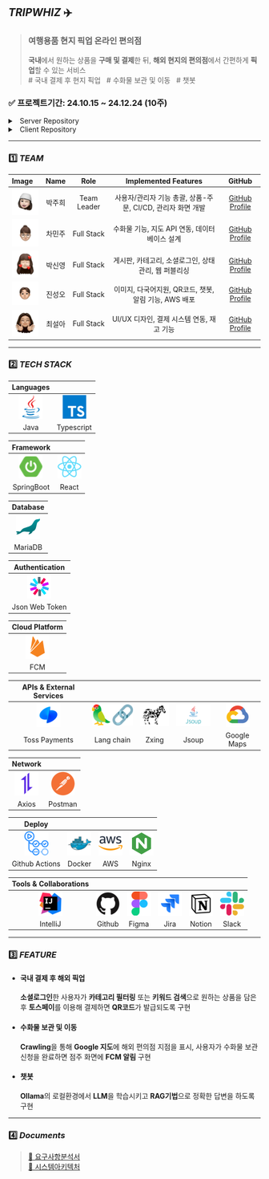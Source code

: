 ## *TRIPWHIZ* ✈️
> ### 여행용품 현지 픽업 온라인 편의점  
> **국내**에서 원하는 상품을 **구매 및 결제**한 뒤, **해외 현지의 편의점**에서 간편하게 **픽업**할 수 있는 서비스  
> \# 국내 결제 후 현지 픽업 &nbsp; \# 수화물 보관 및 이동 &nbsp; \# 챗봇

### ✅ 프로젝트기간: 24.10.15 ~ 24.12.24 (10주)

<details> 
    <summary>&nbsp;&nbsp;Server Repository</summary>  

🔗 [Admin](https://github.com/Tripwhiz/TripwhizAdminServer)
&nbsp;&nbsp;🔗 [User](https://github.com/Tripwhiz/TripwhizServer)

</details>

<details>
    <summary>&nbsp;&nbsp;Client Repository</summary>  

🔗 [Admin](https://github.com/Tripwhiz/TripwhizAdminClient)
&nbsp;&nbsp;🔗 [User](https://github.com/Tripwhiz/TripwhizClient)

</details>

---

### 1️⃣ *TEAM*
| Image                             |  Name   |     Role     |          Implemented Features           |                      GitHub                       |
|:----------------------------------|:-------:|:------------:|:---------------------------------------:|:-------------------------------------------------:|
| ![Juhui](images/juhui.png)     |   박주희   | Team Leader  | 사용자/관리자 기능 총괄, 상품-주문, CI/CD, 관리자 화면 개발  |   [GitHub Profile](https://github.com/eggzuxi)    |
| ![Minju](images/minju.png)     |   차민주   |  Full Stack  |      수화물 기능, 지도 API 연동, 데이터베이스 설계       | [GitHub Profile](https://github.com/backgoon0903) |
| ![Sinyong](images/sinyong.png) |   박신영   |  Full Stack  |     게시판, 카테고리, 소셜로그인, 상태관리, 웹 퍼블리싱      |   [GitHub Profile](https://github.com/ssinyong)   |
| ![Sungoh](images/sungoh.png)   |   진성오   |  Full Stack  |   이미지, 다국어지원, QR코드, 챗봇, 알림 기능, AWS 배포   | [GitHub Profile](https://github.com/jin-sung-oh)  |
| ![Seola](images/seola.png)     |   최설아   |  Full Stack  |       UI/UX 디자인, 결제 시스템 연동, 재고 기능       |  [GitHub Profile](https://github.com/Seola-CHOE)  |

---

### 2️⃣ *TECH STACK*

|       **Languages**       ||
|:---------------------------:|:---------------------------------------:|
| ![Java](images/Java.png) | ![Typescript](images/TypeScript.png) |
|            Java             |               Typescript                |

|             **Framework**             |                               |
|:---------------------------------------:|:-----------------------------:|
| ![SpringBoot](images/SpringBoot.png) | ![React](images/React.png) |
|               SpringBoot                |             React             |

|          **Database**           |
|:---------------------------------:|
| ![MariaDB](images/MariaDB.png) |
|              MariaDB              |

|   **Authentication**    |
|:-------------------------:|
| ![Jwt](images/Jwt.png) |
|      Json Web Token       |

|        **Cloud Platform**         |
|:-----------------------------------:|
| ![Firebase](images/Firebase.png) |
|                 FCM                 |

| **APIs & External Services** |                                       |                               |                               |                                               |
|:------------------------------:|:-------------------------------------:|:-----------------------------:|:-----------------------------:|:---------------------------------------------:|
|  ![Toss](images/Toss.png)   | ![Langchain](images/Langchain.png) | ![Zxing](images/Zxing.png) | ![Jsoup](images/Jsoup.png) | ![Google Cloud](images/Google%20Cloud.png) |
|         Toss Payments          |              Lang chain               |             Zxing             |             Jsoup             |                  Google Maps                  |

|         **Network**         |                                   |
|:-----------------------------:|:---------------------------------:|
| ![Axios](images/Azios.png) | ![Postman](images/Postman.png) |
|             Axios             |              Postman              |

|                   **Deploy**                   |                                 |                           |                               |
|:-------------------------------------------------:|:-------------------------------:|:-------------------------:|:-----------------------------:|
| ![Github Actions](images/GitHub%20Actions.png) | ![Docker](images/Docker.png) | ![AWS](images/AWS.png) | ![Nginx](images/Nginx.png) |
|                  Github Actions                   |             Docker              |            AWS            |             Nginx             |

|        **Tools & Collaborations**        |                                 |                               |                             |                                 |                               |
|:------------------------------------------:|:-------------------------------:|:-----------------------------:|:---------------------------:|:-------------------------------:|:-----------------------------:|
| ![IntelliJ](images/IntelliJ%20IDEA.png) | ![Github](images/GitHub.png) | ![Figma](images/Figma.png) | ![Jira](images/Jira.png) | ![Notion](images/Notion.png) | ![Slack](images/Slack.png) |
|                  IntelliJ                  |             Github              |             Figma             |            Jira             |             Notion              |             Slack             |

---

### 3️⃣ *FEATURE*
- #### 국내 결제 후 해외 픽업
  **소셜로그인**한 사용자가 **카테고리 필터링** 또는 **키워드 검색**으로 원하는 상품을 담은 후 **토스페이**를 이용해
  결제하면 **QR코드**가 발급되도록 구현

- #### 수화물 보관 및 이동
  **Crawling**을 통해 **Google 지도**에 해외 편의점 지점을 표시, 사용자가 수화물 보관 신청을 완료하면 점주
  화면에 **FCM 알림** 구현

- #### 챗봇
  **Ollama**의 로컬환경에서 **LLM**을 학습시키고 **RAG기법**으로 정확한 답변을 하도록 구현

---

### 4️⃣ *Documents*
>[🔗 요구사항분석서](https://docs.google.com/spreadsheets/d/1ftDs0ndnl6fSZX--J9W0pJPFOnCpScSF/edit?usp=sharing&ouid=107081426996564712412&rtpof=true&sd=true)  
[🔗 시스템아키텍처](https://drive.google.com/file/d/1SyPPtqG4cjZyWcNDGwtHsM9rfOxLB8jr/view?usp=sharing)
